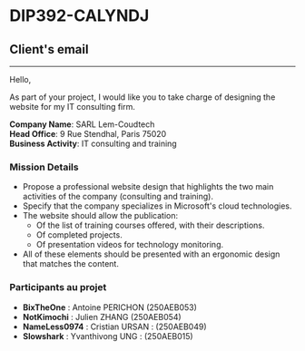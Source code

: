 # DIP392-CALYNDJ

## Client's email

---

Hello,

As part of your project, I would like you to take charge of designing the website for my IT consulting firm.

**Company Name**: SARL Lem-Coudtech  
**Head Office**: 9 Rue Stendhal, Paris 75020  
**Business Activity**: IT consulting and training

### Mission Details

- Propose a professional website design that highlights the two main activities of the company (consulting and training).
- Specify that the company specializes in Microsoft's cloud technologies.
- The website should allow the publication:
  - Of the list of training courses offered, with their descriptions.
  - Of completed projects.
  - Of presentation videos for technology monitoring.
- All of these elements should be presented with an ergonomic design that matches the content.

### Participants au projet

- **BixTheOne** : Antoine PERICHON (250AEB053)
- **NotKimochi** : Julien ZHANG (250AEB054)
- **NameLess0974** : Cristian URSAN : (250AEB049)
- **Slowshark** : Yvanthivong UNG : (250AEB015)

